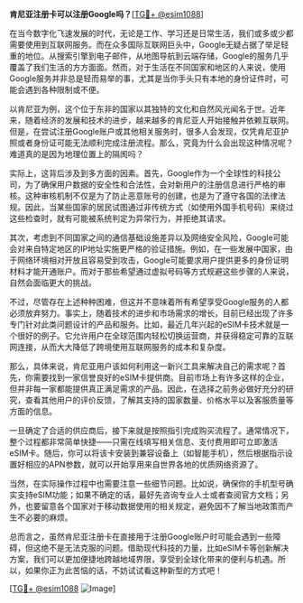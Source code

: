 **肯尼亚注册卡可以注册Google吗？**[[TG💪+ @esim1088](https://t.me/s/esim1088)]

在当今数字化飞速发展的时代，无论是工作、学习还是日常生活，我们或多或少都需要使用到互联网服务。而在众多国际互联网巨头中，Google无疑占据了举足轻重的地位。从搜索引擎到电子邮件，从地图导航到云端存储，Google的服务几乎覆盖了我们生活的方方面面。然而，对于生活在不同国家和地区的人来说，使用Google服务并非总是轻而易举的事，尤其是当你手头只有本地的身份证件时，可能会遇到各种限制或不便。

以肯尼亚为例，这个位于东非的国家以其独特的文化和自然风光闻名于世。近年来，随着经济的发展和技术的进步，越来越多的肯尼亚人开始接触并依赖互联网。但是，在尝试注册Google账户或其他相关服务时，很多人会发现，仅凭肯尼亚护照或者身份证可能无法顺利完成注册流程。那么，究竟为什么会出现这种情况呢？难道真的是因为地理位置上的隔阂吗？

实际上，这背后涉及到多方面的因素。首先，Google作为一个全球性的科技公司，为了确保用户数据的安全性和合法性，会对新用户的注册信息进行严格的审核。这种审核机制不仅是为了防止恶意账号的创建，也是为了遵守各国的法律法规。因此，当某些国家的居民试图通过非传统方式（如使用外国手机号码）来绕过这些检查时，就有可能被系统判定为异常行为，并拒绝其请求。

其次，考虑到不同国家之间的通信基础设施差异以及网络安全风险，Google可能会对来自特定地区的IP地址实施更严格的验证措施。例如，在一些发展中国家，由于网络环境相对开放且容易受到攻击，Google可能要求用户提供更多的身份证明材料才能开通账户。而对于那些希望通过虚拟号码等方式规避这些步骤的人来说，自然会面临更大的挑战。

不过，尽管存在上述种种困难，但这并不意味着所有希望享受Google服务的人都必须放弃努力。事实上，随着技术的进步和市场需求的增长，目前已经出现了许多专门针对此类问题设计的产品和服务。比如，最近几年兴起的eSIM卡技术就是一个很好的例子。它允许用户在全球范围内轻松切换运营商，并获得稳定可靠的互联网连接，从而大大降低了跨境使用互联网服务的成本和复杂度。

那么，具体来说，肯尼亚用户该如何利用这一新兴工具来解决自己的需求呢？首先，你需要找到一家信誉良好的eSIM卡提供商。目前市场上有许多这样的企业，但并非每一家都能提供真正满足需求的产品。因此，在选择之前务必做好充分的研究，查看其他用户的评价反馈，了解其支持的国家数量、价格水平以及客服质量等方面的信息。

一旦确定了合适的供应商后，接下来就是按照指引完成购买流程了。通常情况下，整个过程都非常简单快捷——只需在线填写相关信息、支付费用即可立即激活eSIM卡。随后，你可以将该卡安装到兼容设备上（如智能手机），然后根据指示设置好相应的APN参数，就可以开始享用来自世界各地的优质网络资源了。

当然，在实际操作过程中也需要注意一些细节问题。比如说，确保你的手机型号确实支持eSIM功能；如果不确定的话，最好先咨询专业人士或者查阅官方文档；另外，也要留意各个国家对于移动数据使用的相关规定，避免因不了解当地政策而产生不必要的麻烦。

总而言之，虽然肯尼亚注册卡在直接用于注册Google账户时可能会遇到一些障碍，但这绝不是无法克服的问题。借助现代科技的力量，比如eSIM卡等创新解决方案，我们可以更加便捷地跨越地域界限，享受到全球化带来的便利与机遇。所以，如果你正为此苦恼的话，不妨试试看这种新型的方式吧！

[[TG💪+ @esim1088](https://t.me/s/esim1088) ![Image](https://i.postimg.cc/4NQfJmqS/Snipaste-2025-05-13-00-14-12.png)]